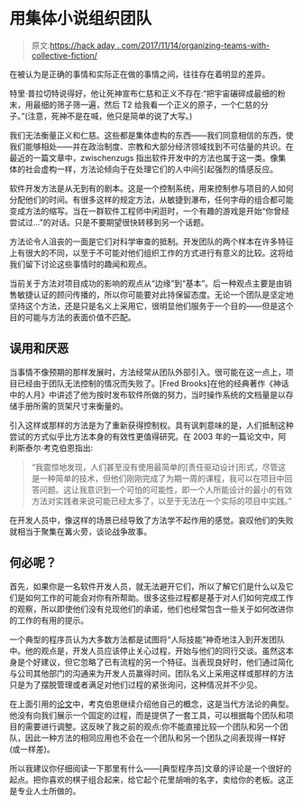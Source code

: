 # 用集体小说组织团队

> 原文:[https://hack aday . com/2017/11/14/organizing-teams-with-collective-fiction/](https://hackaday.com/2017/11/14/organizing-teams-with-collective-fictions/)

在被认为是正确的事情和实际正在做的事情之间，往往存在着明显的差异。

特里·普拉切特说得好，他让死神宣布仁慈和正义不存在:“把宇宙碾碎成最细的粉末，用最细的筛子筛一遍，然后 T2 给我看一个正义的原子，一个仁慈的分子。”(注意，死神不是在喊，他只是简单的说了大写。)

我们无法衡量正义和仁慈。这些都是集体虚构的东西——我们同意相信的东西，使我们能够相处——并在政治制度、宗教和大部分经济领域找到不可估量的共识。在最近的一篇文章中，zwischenzugs 指出软件开发中的方法也属于这一类。像集体的社会虚构一样，方法论倾向于在处理它们的人中间引起强烈的情感反应。

软件开发方法是从无到有的剧本。这是一个控制系统，用来控制参与项目的人如何分配他们的时间。有很多这样的规定方法，从敏捷到瀑布，任何字母的组合都可能变成方法的缩写。当在一群软件工程师中闲逛时，一个有趣的游戏是开始“你曾经尝试过…”的对话。只是不要期望很快转移到另一个话题。

方法论令人沮丧的一面是它们对科学审查的抵制。开发团队的两个样本在许多特征上有很大的不同，以至于不可能对他们组织工作的方式进行有意义的比较。这将给我们留下讨论这些事情时的趣闻和观点。

当前关于方法对项目成功的影响的观点从“边缘”到“基本”。后一种观点主要是由销售敏捷认证的顾问传播的，所以你可能要对此持保留态度。无论一个团队是坚定地坚持这个方法，还是只是名义上采用它，很明显他们服务于一个目的——但是这个目的可能与方法的表面价值不匹配。

## 误用和厌恶

当事情不像预期的那样发展时，方法经常从团队外部引入。很可能在这一点上，项目已经由于团队无法控制的情况而失败了。[Fred Brooks]在他的经典著作《神话中的人月》中讲述了他为按时发布软件所做的努力，当时操作系统的文档量是以存储手册所需的货架尺寸来衡量的。

引入这样或那样的方法是为了重新获得控制权。具有讽刺意味的是，人们抵制这种尝试的方式似乎比方法本身的有效性更值得研究。在 2003 年的一篇论文中，阿利斯泰尔·考克伯恩指出:

> “我震惊地发现，人们甚至没有使用最简单的[责任驱动设计]形式，尽管这是一种简单的技术，但他们刚刚完成了为期一周的课程，我可以在项目中回答问题。这让我意识到一个可怕的可能性，即一个人所能设计的最小的有效方法对实践者来说可能已经太多了，以至于无法在一个实际的项目中实践。”

在开发人员中，像这样的场景已经导致了方法学不起作用的感觉。哀叹他们的失败就相当于聚集在篝火旁，谈论战争故事。

## 何必呢？

首先，如果你是一名软件开发人员，就无法避开它们，所以了解它们是什么以及它们是如何工作的可能会对你有所帮助。很多这些过程都是基于对人们如何完成工作的观察，所以即使他们没有兑现他们的承诺，他们也经常包含一些关于如何改进你的工作的有用的提示。

一个典型的程序员认为大多数方法都是试图将“人际技能”神奇地注入到开发团队中。他的观点是，开发人员应该停止关心过程，开始与他们的同行交谈。虽然这本身是个好建议，但它忽略了已有流程的另一个特征。当表现良好时，他们通过简化与公司其他部门的沟通来为开发人员赢得时间。团队名义上采用这样或那样的方法只是为了摆脱管理或者满足对他们过程的紧张询问，这种情况并不少见。

在上面引用的[论文](http://alistair.cockburn.us/People+and+methodologies+in+software+development)中，考克伯恩继续介绍他自己的概念，这是当代方法论的典型。他没有向我们展示一个固定的过程，而是提供了一套工具，可以根据每个团队和项目的需要进行调整。这反映了我之前的观点:你不能直接比较一个团队和另一个团队，因此一种方法的相同应用也不会在一个团队和另一个团队之间表现得一样好(或一样差)。

所以我建议你仔细阅读一下那里有什么——[典型程序员]文章的评论是一个很好的起点。把你喜欢的棋子组合起来，给它起个花里胡哨的名字，卖给你的老板。这正是专业人士所做的。